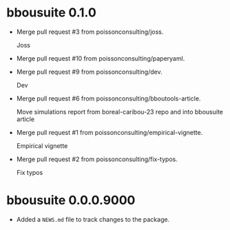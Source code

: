 <!-- NEWS.md is maintained by https://fledge.cynkra.com, contributors should not edit this file -->

# bbousuite 0.1.0

- Merge pull request #3 from poissonconsulting/joss.

  Joss

- Merge pull request #10 from poissonconsulting/paperyaml.

- Merge pull request #9 from poissonconsulting/dev.

  Dev

- Merge pull request #6 from poissonconsulting/bboutools-article.

  Move simulations report from boreal-caribou-23 repo and into bbousuite article

- Merge pull request #1 from poissonconsulting/empirical-vignette.

  Empirical vignette

- Merge pull request #2 from poissonconsulting/fix-typos.

  Fix typos


# bbousuite 0.0.0.9000

- Added a `NEWS.md` file to track changes to the package.
